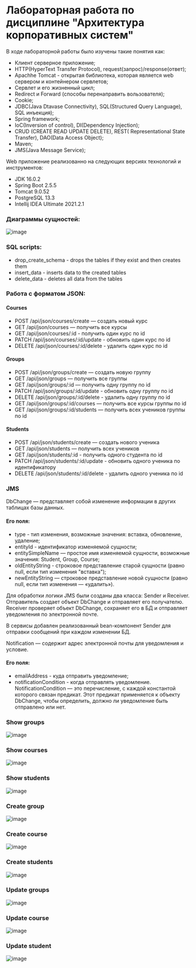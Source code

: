 # Лабораторная работа по дисциплине "Архитектура корпоративных систем"
В ходе лабораторной работы было изучены такие понятия как:
- Клиент серверное приложение;
- HTTP(HyperText Transfer Protocol), request(запрос)/response(ответ);
- Apachhe Tomcat - открытая библиотека, которая является web сервером и контейнером сервлетов;
- Сервлет и его жизненный цикл;
- Redirect и Forward (способы перенаправить вользователя);
- Cookie;
- JDBC(Java Dtavase Connectivity), SQL(Structured Query Language), SQL инъекция);
- Spring framework;
- IoC(Inversion of control), DI(Dependency Injection);
- CRUD (CREATE READ UPDATE DELETE), REST( Representational State Transfer), DAO(Data Access Object);
- Maven;
- JMS(Java Message Service);

Web приложение реализованно на следующих версиях технологий и инструментов:
- JDK 16.0.2
- Spring Boot 2.5.5
- Tomcat 9.0.52
- PostgreSQL 13.3
- Intellij IDEA Ultimate 2021.2.1

### Диаграммы сущностей:
![image](https://user-images.githubusercontent.com/83270014/222102539-506ef5bc-4830-44b3-820f-7961846fab97.png)

### SQL scripts:
- drop_create_schema - drops the tables if they exist and then creates them
- insert_data - inserts data to the created tables
- delete_data - deletes all data from the tables

### Работа с форматом JSON:
#### Courses
- POST /api/json/courses/create — создать новый курс
- GET /api/json/courses — получить все курсы
- GET /api/json/courses/:id - получить один курс по id
- PATCH /api/json/courses/:id/update - обновить один курс по id
- DELETE /api/json/courses/:id/delete - удалить один курс по id

#### Groups
- POST /api/json/groups/create — создать новую группу
- GET /api/json/groups — получить все группы
- GET /api/json/groups/:id — получить одну группу по id
- PATCH /api/json/groups/:id/update - обновить одну группу по id
- DELETE /api/json/groups/:id/delete - удалить одну группу по id
- GET /api/json/groups/:id/courses — получить все курсы группы по id
- GET /api/json/groups/:id/students — получить всех учеников группы по id

#### Students
- POST /api/json/students/create — создать нового ученика
- GET /api/json/students — получить всех учеников
- GET /api/json/students/:id - получить одного студента по id
- PATCH /api/json/students/:id/update - обновить одного ученика по идентификатору
- DELETE /api/json/students/:id/delete - удалить одного ученика по id

### JMS
DbChange — представляет собой изменение информации в других таблицах базы данных.

#### Его поля:
- type - тип изменения, возможные значения: вставка, обновление, удаление;
- entityId - идентификатор изменяемой сущности;
- entitySimpleName — простое имя изменяемой сущности, возможные значения: Student, Group, Course;
- oldEntityString - строковое представление старой сущности (равно null, если тип изменения "вставка");
- newEntityString — строковое представление новой сущности (равно null, если тип изменения — «удалить»).

Для обработки логики JMS были созданы два класса: Sender и Receiver. Отправитель создает объект DbChange и отправляет его получателю. Receiver проверяет объект DbChange, сохраняет его в БД и отправляет уведомления по электронной почте.

В сервисы добавлен реализованный bean-компонент Sender для отправки сообщений при каждом изменении БД.

Notification  — содержит адрес электронной почты для уведомления и условие.

#### Его поля:

- emailAddress - куда отправить уведомление;
- notificationCondition - когда отправлять уведомление.
NotificationCondition — это перечисление, с каждой константой которого связан предикат. Этот предикат применяется к объекту DbChange, чтобы определить, должно ли уведомление быть отправлено или нет.

### Show groups
![image](https://user-images.githubusercontent.com/83270014/222093687-34fcd383-1cfe-4fcd-b5c3-fd439e42a4f5.png)

### Show courses
![image](https://user-images.githubusercontent.com/83270014/222093909-740986d9-90e5-4d17-a981-952ff4e87019.png)

### Show students
![image](https://user-images.githubusercontent.com/83270014/222094390-a8479f54-c5d4-439f-9c6f-b8dd8caee1ea.png)

### Create group
![image](https://user-images.githubusercontent.com/83270014/222094484-75d91344-d2a0-4317-bfba-6acc735470b1.png)

### Create course
![image](https://user-images.githubusercontent.com/83270014/222094579-8c043f40-c0ac-4389-9ac7-a0a8693f7669.png)

### Create students 
![image](https://user-images.githubusercontent.com/83270014/222094693-5dcee57d-f2fa-42fd-8f98-7da0fbd41188.png)

### Update groups
![image](https://user-images.githubusercontent.com/83270014/222094853-83d16499-bd50-467b-9529-21853aa5256c.png)

### Update course
![image](https://user-images.githubusercontent.com/83270014/222095671-342957a2-d899-4866-a086-107fd9924e13.png)

### Update student
![image](https://user-images.githubusercontent.com/83270014/222095914-5c6572dc-0b5f-4e0b-9aa6-36d8b2d26d45.png)

